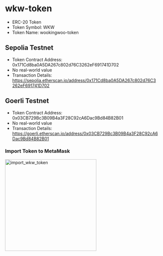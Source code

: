 # wkw-token

- ERC-20 Token
- Token Symbol: WKW
- Token Name: wookingwoo-token

## Sepolia Testnet

- Token Contract Address: 0x171Cd8ba0A5DA267c802d76C3262eF691741D702
- No real-world value
- Transaction Details: <https://sepolia.etherscan.io/address/0x171Cd8ba0A5DA267c802d76C3262eF691741D702>

## Goerli Testnet

- Token Contract Address: 0x03CB729Bc3B09B4a3F28C92cA6Dac9Bd84B82B01
- No real-world value
- Transaction Details: <https://goerli.etherscan.io/address/0x03CB729Bc3B09B4a3F28C92cA6Dac9Bd84B82B01>

### Import Token to MetaMask

<img width="300" alt="import_wkw_token" src="https://user-images.githubusercontent.com/39684946/234286260-c651bca9-6383-4b29-a462-0c267d2ab1a0.png">
